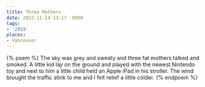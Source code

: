 ```yaml
---
title: Three Mothers
date: 2022-11-14 13:17 -0800
tags:
- '2019'
places:
- Vancouver
---
```


{% poem %}
The sky was grey and sweaty
and three fat mothers talked and smoked.
A little kid lay on the ground
and played with the newest Nintendo toy
and next to him a little child
held an Apple iPad in his stroller.
The wind brought the traffic stink to me
and I felt relief a little colder.
{% endpoem %}
